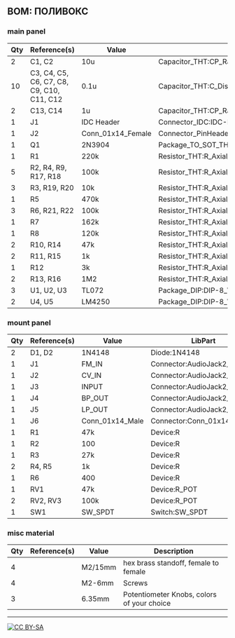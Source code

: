 ## BOM: ПОЛИВОКС

### main panel

|Qty|Reference(s)                             |Value            |Footprint                                                     |
|---|-----------------------------------------|-----------------|--------------------------------------------------------------|
|2  |C1, C2                                   |10u              |Capacitor_THT:CP_Radial_D5.0mm_P2.50mm                        |
|10 |C3, C4, C5, C6, C7, C8, C9, C10, C11, C12|0.1u             |Capacitor_THT:C_Disc_D3.4mm_W2.1mm_P2.50mm                    |
|2  |C13, C14                                 |1u               |Capacitor_THT:CP_Radial_D5.0mm_P2.50mm                        |
|1  |J1                                       |IDC Header       |Connector_IDC:IDC-Header_2x05_P2.54mm_Vertical                |
|1  |J2                                       |Conn_01x14_Female|Connector_PinHeader_2.54mm:PinHeader_1x14_P2.54mm_Vertical    |
|1  |Q1                                       |2N3904           |Package_TO_SOT_THT:TO-92_Inline                               |
|1  |R1                                       |220k             |Resistor_THT:R_Axial_DIN0207_L6.3mm_D2.5mm_P10.16mm_Horizontal|
|5  |R2, R4, R9, R17, R18                     |100k             |Resistor_THT:R_Axial_DIN0207_L6.3mm_D2.5mm_P10.16mm_Horizontal|
|3  |R3, R19, R20                             |10k              |Resistor_THT:R_Axial_DIN0207_L6.3mm_D2.5mm_P10.16mm_Horizontal|
|1  |R5                                       |470k             |Resistor_THT:R_Axial_DIN0207_L6.3mm_D2.5mm_P10.16mm_Horizontal|
|3  |R6, R21, R22                             |100k             |Resistor_THT:R_Axial_DIN0207_L6.3mm_D2.5mm_P2.54mm_Vertical   |
|1  |R7                                       |162k             |Resistor_THT:R_Axial_DIN0207_L6.3mm_D2.5mm_P10.16mm_Horizontal|
|1  |R8                                       |120k             |Resistor_THT:R_Axial_DIN0207_L6.3mm_D2.5mm_P10.16mm_Horizontal|
|2  |R10, R14                                 |47k              |Resistor_THT:R_Axial_DIN0207_L6.3mm_D2.5mm_P10.16mm_Horizontal|
|2  |R11, R15                                 |1k               |Resistor_THT:R_Axial_DIN0207_L6.3mm_D2.5mm_P10.16mm_Horizontal|
|1  |R12                                      |3k               |Resistor_THT:R_Axial_DIN0207_L6.3mm_D2.5mm_P10.16mm_Horizontal|
|2  |R13, R16                                 |1M2              |Resistor_THT:R_Axial_DIN0207_L6.3mm_D2.5mm_P10.16mm_Horizontal|
|3  |U1, U2, U3                               |TL072            |Package_DIP:DIP-8_W7.62mm_Socket                              |
|2  |U4, U5                                   |LM4250           |Package_DIP:DIP-8_W7.62mm_Socket                              |

### mount panel

|Qty|Reference(s)|Value          |LibPart                     |Footprint                                                     |
|---|------------|---------------|----------------------------|--------------------------------------------------------------|
|2  |D1, D2      |1N4148         |Diode:1N4148                |Diode_THT:D_DO-35_SOD27_P7.62mm_Horizontal                    |
|1  |J1          |FM_IN          |Connector:AudioJack2_SwitchT|elektrophon:Jack_3.5mm_WQP-PJ398SM_Vertical                   |
|1  |J2          |CV_IN          |Connector:AudioJack2_SwitchT|elektrophon:Jack_3.5mm_WQP-PJ398SM_Vertical                   |
|1  |J3          |INPUT          |Connector:AudioJack2_SwitchT|elektrophon:Jack_3.5mm_WQP-PJ398SM_Vertical                   |
|1  |J4          |BP_OUT         |Connector:AudioJack2_SwitchT|elektrophon:Jack_3.5mm_WQP-PJ398SM_Vertical                   |
|1  |J5          |LP_OUT         |Connector:AudioJack2_SwitchT|elektrophon:Jack_3.5mm_WQP-PJ398SM_Vertical                   |
|1  |J6          |Conn_01x14_Male|Connector:Conn_01x14_Male   |Connector_PinHeader_2.54mm:PinHeader_1x14_P2.54mm_Vertical    |
|1  |R1          |47k            |Device:R                    |Resistor_THT:R_Axial_DIN0207_L6.3mm_D2.5mm_P10.16mm_Horizontal|
|1  |R2          |100            |Device:R                    |Resistor_THT:R_Axial_DIN0207_L6.3mm_D2.5mm_P10.16mm_Horizontal|
|1  |R3          |27k            |Device:R                    |Resistor_THT:R_Axial_DIN0207_L6.3mm_D2.5mm_P10.16mm_Horizontal|
|2  |R4, R5      |1k             |Device:R                    |Resistor_THT:R_Axial_DIN0207_L6.3mm_D2.5mm_P10.16mm_Horizontal|
|1  |R6          |400            |Device:R                    |Resistor_THT:R_Axial_DIN0207_L6.3mm_D2.5mm_P10.16mm_Horizontal|
|1  |RV1         |47k            |Device:R_POT                |elektrophon:Potentiometer_Alpha_RD901F-40-00D_Single_Vertical |
|2  |RV2, RV3    |100k           |Device:R_POT                |elektrophon:Potentiometer_Alpha_RD901F-40-00D_Single_Vertical |
|1  |SW1         |SW_SPDT        |Switch:SW_SPDT              |elektrophon:SPDT_KIT                                          |

### misc material

| Qty | Reference(s)             | Value              | Description | 
|-----|--------------------------|--------------------|-------------|
| 4   |                        | M2/15mm             | hex brass standoff, female to female | 
| 4   |                        | M2-6mm               | Screws   |
| 3   |                        | 6.35mm              | Potentiometer Knobs, colors of your choice   |

---
[![CC BY-SA](https://licensebuttons.net/l/by-sa/3.0/88x31.png)](https://creativecommons.org/licenses/by-sa/4.0/)

